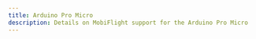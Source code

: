```yaml
---
title: Arduino Pro Micro
description: Details on MobiFlight support for the Arduino Pro Micro
---
```


